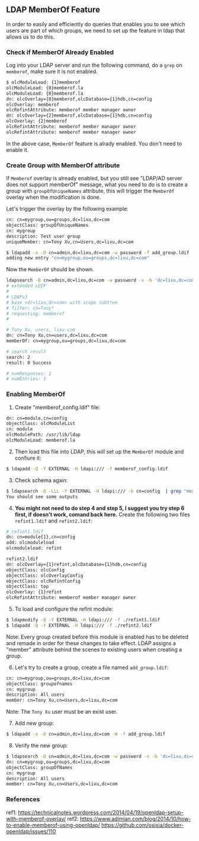 ## LDAP MemberOf Feature
In order to easily and efficiently do queries that enables you to see which users are part of which groups, we need to set up the feature in ldap that allows us to do this.

### Check if MemberOf Already Enabled
Log into your LDAP server and run the following command, do a `grep` on `memberof`, make sure it is not enabled.
```bash
$ olcModuleLoad: {1}memberof
olcModuleLoad: {0}memberof.la
olcModuleLoad: {0}memberof.la
dn: olcOverlay={0}memberof,olcDatabase={1}hdb,cn=config
olcOverlay: memberof
olcRefintAttribute: memberof member manager owner
dn: olcOverlay={2}memberof,olcDatabase={1}hdb,cn=config
olcOverlay: {2}memberof
olcRefintAttribute: memberof member manager owner
olcRefintAttribute: memberof member manager owner
```
In the above case, `MemberOf` feature is alrady enabled. You don't need to enable it.

### Create Group with MemberOf attribute
If `Memberof` overlay is already enabled, but you still see "LDAP/AD server does not support memberOf" message, what you need to do is to create a group with `groupOfUniqueNames` attribute, this will trigger the `MemberOf` overlay when the modification is done.

Let's trigger the overlay by the following example:
```bash
cn: cn=mygroup,ou=groups,dc=lixu,dc=com
objectClass: groupOfUniqueNames
cn: mygroup
description: Test user group
uniqueMember: cn=Tony Xu,cn=Users,dc=lixu,dc=com
```

```bash
$ ldapadd -x -D cn=admin,dc=lixu,dc=com -w password -f add_group.ldif
adding new entry "cn=mygroup,ou=groups,dc=lixu,dc=com"
```

Now the `MemberOf` should be shown.
```bash
ldapsearch -D cn=admin,dc=lixu,dc=com -w password -x -b 'dc=lixu,dc=com' 'cn=Tony*' memberof
# extended LDIF
#
# LDAPv3
# base <dc=lixu,dc=com> with scope subtree
# filter: cn=Tony*
# requesting: memberof
#

# Tony Xu, users, lixu.com
dn: cn=Tony Xu,cn=users,dc=lixu,dc=com
memberOf: cn=mygroup,ou=groups,dc=lixu,dc=com

# search result
search: 2
result: 0 Success

# numResponses: 2
# numEntries: 1

```
### Enabling MemberOf
1. Create "memberof_config.ldif" file:
```bash
dn: cn=module,cn=config
objectClass: olcModuleList
cn: module
olcModulePath: /usr/lib/ldap
olcModuleLoad: memberof.la
```
2. Then load this file into LDAP, this will set up the `MemberOf` module and confiure it:
```bash
$ ldapadd -Q -Y EXTERNAL -H ldapi:/// -f memberof_config.ldif
```

3. Check schema again:
```bash
$ ldapsearch -Q -LLL -Y EXTERNAL -H ldapi:/// -b cn=config  | grep "memberof"
You should see some outputs
```

4. **You might not need to do step 4 and step 5, I suggest you try step 6 first, if doesn't work, comand back here.** Create the following two files `refint1.ldif` and `refint2.ldif`:
```bash
# refint1.ldif
dn: cn=module{1},cn=config
add: olcmoduleload
olcmoduleload: refint
```
```bash
refint2.ldif
dn: olcOverlay={1}refint,olcDatabase={1}hdb,cn=config
objectClass: olcConfig
objectClass: olcOverlayConfig
objectClass: olcRefintConfig
objectClass: top
olcOverlay: {1}refint
olcRefintAttribute: memberof member manager owner
```
5. To load and configure the refint module:
```bash
$ ldapmodify -Q -Y EXTERNAL -H ldapi:/// -f ./refint1.ldif
$ ldapadd -Q -Y EXTERNAL -H ldapi:/// -f ./refint2.ldif
```
Note: Every group created before this module is enabled has to be deleted and remade in order for these changes to take effect. LDAP assigns a "member" attribute behind the scenes to existing users when creating a group.

6. Let's try to create a group, create a file named `add_group.ldif`:
```bash
cn: cn=mygroup,ou=groups,dc=lixu,dc=com
objectClass: groupofnames
cn: mygroup
description: All users
member: cn=Tony Xu,cn=Users,dc=lixu,dc=com
```
Note: The `Tony Xu` user must be an exist user.

7. Add new group:
```bash
$ ldapadd -x -D cn=admin,dc=lixu,dc=com -W -f add_group.ldif
```

8. Verify the new group:
```bash
$ ldapsearch -D cn=admin,dc=lixu,dc=com -w password -x -b 'dc=lixu,dc=com' 'cn=tony*'
dn: cn=mygroup,ou=groups,dc=lixu,dc=com
objectClass: groupOfNames
cn: mygroup
description: All users
member: cn=Tony Xu,cn=Users,dc=lixu,dc=com
```

### References
ref1: https://technicalnotes.wordpress.com/2014/04/19/openldap-setup-with-memberof-overlay/
ref2: https://www.adimian.com/blog/2014/10/how-to-enable-memberof-using-openldap/
https://github.com/osixia/docker-openldap/issues/110